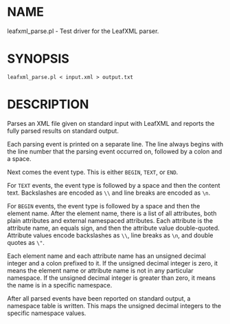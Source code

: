 # NAME

leafxml\_parse.pl - Test driver for the LeafXML parser.

# SYNOPSIS

    leafxml_parse.pl < input.xml > output.txt

# DESCRIPTION

Parses an XML file given on standard input with LeafXML and reports the
fully parsed results on standard output.

Each parsing event is printed on a separate line.  The line always
begins with the line number that the parsing event occurred on, followed
by a colon and a space.

Next comes the event type.  This is either `BEGIN`, `TEXT`, or `END`.

For `TEXT` events, the event type is followed by a space and then the
content text.  Backslashes are encoded as `\\` and line breaks are
encoded as `\n`.

For `BEGIN` events, the event type is followed by a space and then the
element name.  After the element name, there is a list of all
attributes, both plain attributes and external namespaced attributes.
Each attribute is the attribute name, an equals sign, and then the
attribute value double-quoted.  Attribute values encode backslashes as
`\\`, line breaks as `\n`, and double quotes as `\"`.

Each element name and each attribute name has an unsigned decimal
integer and a colon prefixed to it.  If the unsigned decimal integer is
zero, it means the element name or attribute name is not in any
particular namespace.  If the unsigned decimal integer is greater than
zero, it means the name is in a specific namespace.

After all parsed events have been reported on standard output, a
namespace table is written.  This maps the unsigned decimal integers to
the specific namespace values.
